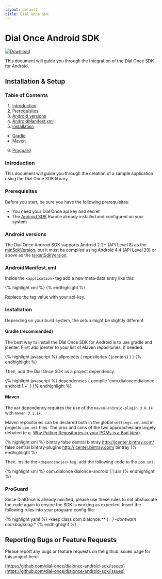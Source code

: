 ```yaml
---
layout: default
title: Dial Once SDK
---
```

Dial Once Android SDK
=====================

[![Download](https://api.bintray.com/packages/dialonce/maven/dialonce-android/images/download.svg) ](https://bintray.com/dialonce/maven/dialonce-android/_latestVersion)

This document will guide you through the integration of the Dial Once SDK for Android.

Installation & Setup
--------------------

### Table of Contents

1.  [Introduction](#introduction)
2.  [Prerequisites](#prerequisites)
3.  [Android versions](#android-versions)
4.  [AndroidManifest.xml](#androidmanifest-xml)
5.  [Installation](#installation)
  - [Gradle](#gradle-recommanded)
  - [Maven](#maven)
6.  [Proguard](#proguard)

### Introduction

This document will guide you through the creation of a sample application using the Dial Once SDK library.

### Prerequisites

Before you start, be sure you have the following prerequisites:

- You need your Dial Once api key and secret
- The [Android SDK](http://developer.android.com/sdk/index.html) Bundle already installed and configured on your system

### Android versions

The Dial Once Android SDK supports Android 2.2+ (API Level 8) as the [minSdkVersion](http://developer.android.com/guide/topics/manifest/uses-sdk-element.html#min), but it must be compiled using Android 4.4 (API Level 20) or above as the [targetSdkVersion](http://developer.android.com/guide/topics/manifest/uses-sdk-element.html#target).

### AndroidManifest.xml

Inside the `<application>` tag add a new meta-data entry like this:

{% highlight xml %}
<meta-data
    android:name="com.dialonce.sdk.API_KEY"
    android:value="your_api_key_here" />
{% endhighlight %}

Replace the tag value with your api-key.

### Installation

Depending on your build system, the setup might be slightly different.

#### Gradle (recommanded)

The best way to install the Dial Once SDK for Android is to use gradle and jcenter. First add jcenter to your list of Maven repositories, if needed.

{% highlight javascript %}
allprojects {
    repositories {
        jcenter()
    }
}
{% endhighlight %}

Then, add the Dial Once SDK as a project dependency.

{% highlight javascript %}
dependencies {
    compile 'com.dialonce:dialonce-android:1.+'
}
{% endhighlight %}

#### Maven

The aar dependency requires the use of the `maven-android-plugin 3.8.1+` with `maven 3.1.1+`.

Maven repositories can be declared both in the global `settings.xml` and in projects `pom.xml` files. The pros and cons of the two approaches are largely debated (e.g. [Why Putting Repositories in your POMs is a Bad Idea](http://www.sonatype.com/people/2009/02/why-putting-repositories-in-your-poms-is-a-bad-idea/)).

{% highlight xml %}
<profiles>
  <profile>
      <id>bintray</id>
      <repositories>
          <repository>
              <snapshots>
                  <enabled>false</enabled>
              </snapshots>
              <id>central</id>
              <name>bintray</name>
              <url>http://jcenter.bintray.com/</url>
          </repository>
      </repositories>
      <pluginRepositories>
          <pluginRepository>
              <snapshots>
                  <enabled>false</enabled>
              </snapshots>
              <id>central</id>
              <name>bintray-plugins</name>
              <url>http://jcenter.bintray.com/</url>
          </pluginRepository>
      </pluginRepositories>
  </profile>
</profiles>
<activeProfiles>
  <activeProfile>bintray</activeProfile>
</activeProfiles>
{% endhighlight %}

Then, inside the `<dependencies>` tag, add the following code to the `pom.xml`:

{% highlight xml %}
<dependency>
  <groupId>com.dialonce</groupId>
  <artifactId>dialonce-android</artifactId>
  <version>1.1</version>
  <type>aar</type>
</dependency>
{% endhighlight %}

### ProGuard

Since DialOnce is already minified, please use these rules to not obsfuscate the code again to ensure the SDK is working as expected. Insert the following rules into your proguard config file:

{% highlight yaml %}
-keep class com.dialonce.** { *; }
-dontwarn com.bugsnag.**
{% endhighlight %}


Reporting Bugs or Feature Requests
----------------------------------

Please report any bugs or feature requests on the github issues page for this project here:

[https://github.com/dial-once/dialonce-android-sdk/issues](https://github.com/dial-once/dialonce-android-sdk/issues)
